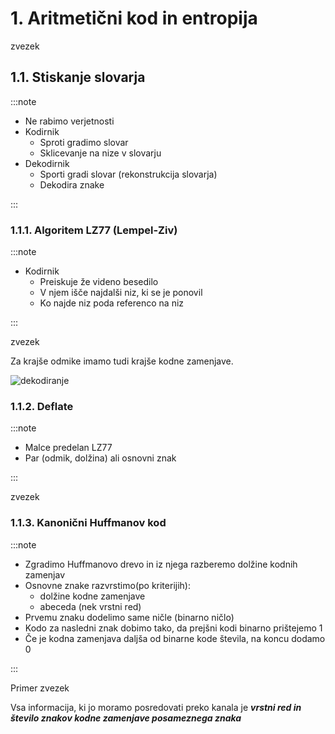 # 1. Aritmetični kod in entropija

zvezek

## 1.1. Stiskanje slovarja

:::note

- Ne rabimo verjetnosti
- Kodirnik
  - Sproti gradimo slovar
  - Sklicevanje na nize v slovarju
- Dekodirnik
  - Sporti gradi slovar (rekonstrukcija slovarja)
  - Dekodira znake

:::

### 1.1.1. Algoritem LZ77 (Lempel-Ziv)

:::note

- Kodirnik
  - Preiskuje že videno besedilo
  - V njem išče najdalši niz, ki se je ponovil
  - Ko najde niz poda referenco na niz

:::

zvezek

Za krajše odmike imamo tudi krajše kodne zamenjave.

![dekodiranje](/img/TIS/4/dekodiranjeLZ77.jpg)

### 1.1.2. Deflate

:::note

- Malce predelan LZ77
- Par (odmik, dolžina) ali osnovni znak

:::

zvezek

### 1.1.3. Kanonični Huffmanov kod

:::note

- Zgradimo Huffmanovo drevo in iz njega razberemo dolžine kodnih zamenjav
- Osnovne znake razvrstimo(po kriterijih):
  - dolžine kodne zamenjave
  - abeceda (nek vrstni red)
- Prvemu znaku dodelimo same ničle (binarno ničlo)
- Kodo za nasledni znak dobimo tako, da prejšni kodi binarno prištejemo 1
- Če je kodna zamenjava daljša od binarne kode števila, na koncu dodamo 0

:::

Primer zvezek

Vsa informacija, ki jo moramo posredovati preko kanala je **_vrstni red in število znakov kodne zamenjave posameznega znaka_**
